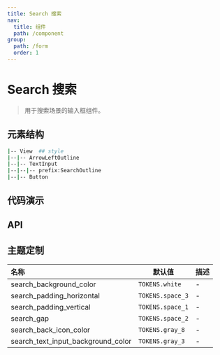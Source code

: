 ```yaml
---
title: Search 搜索
nav:
  title: 组件
  path: /component
group:
  path: /form
  order: 1
---
```


# Search 搜索

> 用于搜索场景的输入框组件。

## 元素结构

```bash
|-- View  ## style
|--|-- ArrowLeftOutline
|--|-- TextInput
|--|--|-- prefix:SearchOutline
|--|-- Button
```

## 代码演示

<code src="./__fixtures__/basic.tsx"></code>

## API

<API hideTitle src="./search.tsx"></API>

## 主题定制

| 名称                               | 默认值           | 描述 |
| :--------------------------------- | ---------------- | ---- |
| search_background_color            | `TOKENS.white`   | -    |
| search_padding_horizontal          | `TOKENS.space_3` | -    |
| search_padding_vertical            | `TOKENS.space_1` | -    |
| search_gap                         | `TOKENS.space_2` | -    |
| search_back_icon_color             | `TOKENS.gray_8`  | -    |
| search_text_input_background_color | `TOKENS.gray_3`  | -    |
